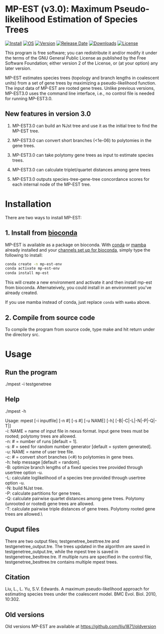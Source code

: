 # MP-EST (v3.0): Maximum Pseudo-likelihood Estimation of Species Trees

[![Install](https://img.shields.io/badge/install%20with-bioconda-brightgreen.svg?style=flat)](https://bioconda.github.io/recipes/mp-est/README.html)
[![OS](https://anaconda.org/bioconda/mp-est/badges/platforms.svg)](#mp-est)
[![Version](https://img.shields.io/conda/vn/bioconda/mp-est?label=version)](https://bioconda.github.io/recipes/mp-est/README.html)
[![Release Date](https://anaconda.org/bioconda/mp-est/badges/latest_release_date.svg)](#mp-est)
[![Downloads](https://img.shields.io/conda/dn/bioconda/mp-est.svg?style=flat)](https://bioconda.github.io/recipes/mp-est/README.html)
[![License](https://anaconda.org/bioconda/mp-est/badges/license.svg)](https://github.com/lliu1871/mp-est/blob/master/LICENSE)

This program is free software; you can redistribute it and/or modify it under the terms of the GNU General Public License as published by the Free Software Foundation; either version 2 of the License, or (at your option) any later version.

MP-EST estimates species trees (topology and branch lengths in coalescent units) from a set of gene trees by maximizing a pseudo-likelihood function. The input data of MP-EST are rooted gene trees. Unlike previous versions, MP-EST3.0 uses the command line interface, i.e., no control file is needed for running MP-EST3.0. 

## New features in version 3.0

1. MP-EST3.0 can build an NJst tree and use it as the initial tree to find the MP-EST tree.

2. MP-EST3.0 can convert short branches (<1e-06) to polytomies in the gene trees.

3. MP-EST3.0 can take polytomy gene trees as input to estimate species trees.

4. MP-EST3.0 can calculate triplet/quartet distances among gene trees

5. MP-EST3.0 outputs species-tree-gene-tree concordance scores for each internal node of the MP-EST tree.

# Installation

There are two ways to install MP-EST:

## 1. Install from [bioconda](https://bioconda.github.io/recipes/mp-est/README.html)

MP-EST is available as a package on bioconda. With [conda](https://docs.conda.io/projects/conda/en/latest/user-guide/install/index.html) or [mamba](https://mamba.readthedocs.io/en/latest/installation.html) already installed and your [channels set up for bioconda](https://bioconda.github.io/#usage), simply type the following to install:

```bash
conda create -n mp-est-env
conda activate mp-est-env
conda install mp-est
```

This will create a new environment and activate it and then install mp-est from bioconda. Alternateively, you could install in an environment you've already created.

If you use mamba instead of conda, just replace `conda` with `mamba` above.

## 2. Compile from source code

To compile the program from source code, type make and hit return under the directory src.

# Usage

## Run the program

./mpest -i testgenetree 

## Help

./mpest -h

Usage: mpest [-i inputfile] [-n #] [-s #] [-u NAME] [-h] [-B|-C|-L|-N|-P|-Q|-T|] \
  -i: NAME = name of input file in nexus format. Input gene trees must be rooted; polytomy trees are allowed.\
  -n: # = number of runs [default = 1].\
  -s: # = seed for random number generator [default = system generated].\
  -u: NAME = name of user tree file.\
  -c: # = convert short branches (<#) to polytomies in gene trees.\
  -h: help message [default = random].\
  -B: optimize branch lengths of a fixed species tree provided through usertree option -u.\
  -L: calculate loglikelihood of a species tree provided through usertree option -u.\
  -N: build NJst tree.\
  -P: calculate partitions for gene trees.\
  -Q: calculate pairwise quartet distances among gene trees. Polytomy (unrooted or rooted) gene trees are allowed.\
  -T: calculate pairwise triple distances of gene trees. Polytomy rooted gene trees are allowed.\

## Ouput files

There are two output files; testgenetree_besttree.tre and testgenetree_output.tre. The trees updated in the algorithm are saved in testgenetree_output.tre, while the mpest tree is saved in testgenetree_besttree.tre. If multiple runs are specified in the control file, testgenetree_besttree.tre contains multiple mpest trees.

## Citation

Liu, L., L. Yu, S.V. Edwards. A maximum pseudo-likelihood approach for estimating species trees under the coalescent model. BMC Evol. Biol. 2010, 10:302.

## Old versions

Old versions MP-EST are available at https://github.com/lliu1871/oldversion
